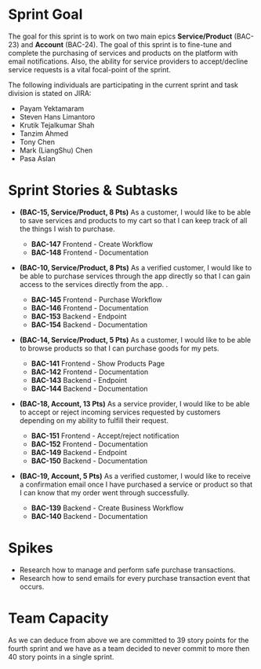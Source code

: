 # Sprint Goal

The goal for this sprint is to work on two main epics **Service/Product** (BAC-23) and **Account** (BAC-24). The goal of this sprint is to fine-tune and complete the purchasing of services and products on the platform with email notifications. Also, the ability for service providers to accept/decline service requests is a vital focal-point of the sprint.

The following individuals are participating in the current sprint and task division is stated on JIRA:
  - Payam Yektamaram
  - Steven Hans Limantoro
  - Krutik Tejalkumar Shah
  - Tanzim Ahmed
  - Tony Chen
  - Mark (LiangShu) Chen
  - Pasa Aslan

# Sprint Stories & Subtasks

- **(BAC-15, Service/Product, 8 Pts)** As a customer, I would like to be able to save services and products to my cart so that I can keep track of all the things I wish to purchase.  
  - **BAC-147** Frontend - Create Workflow 
  - **BAC-148** Frontend - Documentation 

- **(BAC-10, Service/Product, 8 Pts)**  As a verified customer, I would like to be able to purchase services through the app directly so that I can gain access to the services directly from the app. . 
  - **BAC-145** Frontend - Purchase Workflow 
  - **BAC-146** Frontend - Documentation 
  - **BAC-153** Backend - Endpoint  
  - **BAC-154** Backend - Documentation  

- **(BAC-14, Service/Product, 5 Pts)** As a customer, I would like to be able to browse products so that I can purchase goods for my pets.
  - **BAC-141** Frontend - Show Products Page 
  - **BAC-142** Frontend - Documentation 
  - **BAC-143** Backend - Endpoint 
  - **BAC-144** Backend - Documentation 

- **(BAC-18, Account, 13 Pts)**  As a service provider, I would like to be able to accept or reject incoming services requested by customers depending on my ability to fulfill their request.
  - **BAC-151** Frontend - Accept/reject notification 
  - **BAC-152** Frontend - Documentation 
  - **BAC-149** Backend - Endpoint 
  - **BAC-150** Backend - Documentation 

- **(BAC-19, Account, 5 Pts)**  As a verified customer, I would like to receive a confirmation email once I have purchased a service or product so that I can know that my order went through successfully.
  - **BAC-139** Backend - Create Business Workflow 
  - **BAC-140** Backend - Documentation 
  
# Spikes
- Research how to manage and perform safe purchase transactions.
- Research how to send emails for every purchase transaction event that occurs.

# Team Capacity
As we can deduce from above we are committed to 39 story points for the fourth sprint and we have as a team decided to never commit to more then 40 story points in a single sprint.

